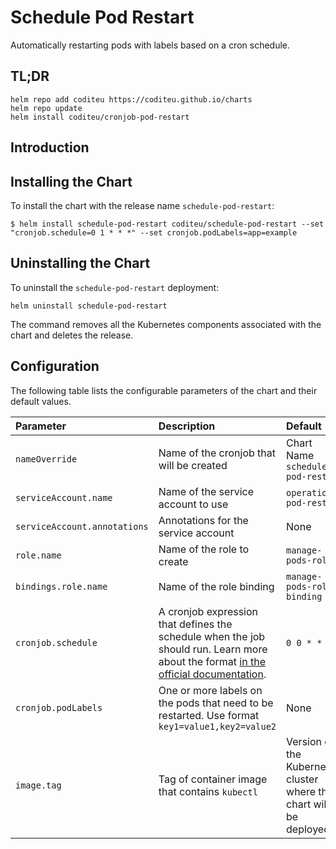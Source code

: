 # Schedule Pod Restart

Automatically restarting pods with labels based on a cron schedule.

## TL;DR

```console
helm repo add coditeu https://coditeu.github.io/charts
helm repo update
helm install coditeu/cronjob-pod-restart
```

## Introduction

## Installing the Chart

To install the chart with the release name `schedule-pod-restart`:

```console
$ helm install schedule-pod-restart coditeu/schedule-pod-restart --set "cronjob.schedule=0 1 * * *" --set cronjob.podLabels=app=example
```

## Uninstalling the Chart

To uninstall the `schedule-pod-restart` deployment:

```console
helm uninstall schedule-pod-restart
```

The command removes all the Kubernetes components associated with the chart and
deletes the release.

## Configuration

The following table lists the configurable parameters of the chart and
their default values.

| Parameter                    | Description                                                              | Default                           |
|:-----------------------------|:-------------------------------------------------------------------------|:----------------------------------|
| `nameOverride`               | Name of the cronjob that will be created                                 | Chart Name `schedule-pod-restart` |
| `serviceAccount.name`        | Name of the service account to use                                       | `operations-pod-restart`          |
| `serviceAccount.annotations` | Annotations for the service account                                      | None                              |
| `role.name`                  | Name of the role to create                                               | `manage-pods-role`                |
| `bindings.role.name`         | Name of the role binding                                                 | `manage-pods-role-binding`        |
| `cronjob.schedule`           | A cronjob expression that defines the schedule when the job should run. Learn more about the format [in the official documentation](https://kubernetes.io/docs/concepts/workloads/controllers/cron-jobs/#cron-schedule-syntax).   | `0 0 * * *`                       |
| `cronjob.podLabels`          | One or more labels on the pods that need to be restarted. Use format `key1=value1,key2=value2`      | None   |
| `image.tag`                  | Tag of container image that contains `kubectl`                           | Version of the Kubernetes cluster where the chart will be deployed          |
